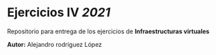 # Ejercicios IV *2021*
Repositorio para entrega de los ejercicios de **Infraestructuras virtuales**

**Autor:** Alejandro rodríguez López
